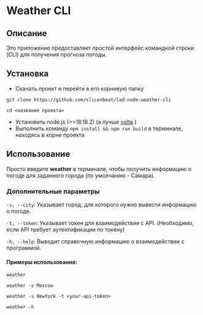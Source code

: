 # Weather CLI

## Описание

Это приложение предоставляет простой интерфейс командной строки (CLI) для получения прогноза погоды.

## Установка
- Скачать проект и перейти в его корневую папку

`git clone https://github.com/slicenbeat/lad-node-weather-cli`

`cd <название проекта>`


- Установить node.js (>=18.18.2) (а лучше [volta](https://volta.sh) )
- Выполнить команду `npm install && npm run build` в терминале, находясь в корне проекта
## Использование

Просто введите **weather** в терминале, чтобы получить информацию о погоде для заданного города (по умолчанию - Самара).

### Дополнительные параметры
`-s, --city`: Указывает город, для которого нужно вывести информацию о погоде.

`-t, --token`: Указывает токен для взаимодействия с API. (Необходимо, если API требует аутентификации по токену)

`-h, --help`: Выводит справочную информацию о взаимодействии с программой.
#### Примеры использования:
`weather`

`weather -s Moscow`

`weather -s NewYork -t <your-api-token>`

`weather -h`

